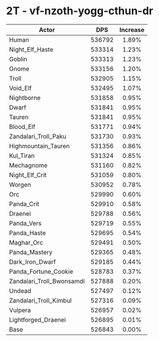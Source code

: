 # 2T - vf-nzoth-yogg-cthun-dr
| Actor | DPS | Increase |
|---|:---:|:---:|
|Human|536792|1.89%|
|Night_Elf_Haste|533314|1.23%|
|Goblin|533313|1.23%|
|Gnome|533156|1.20%|
|Troll|532905|1.15%|
|Void_Elf|532495|1.07%|
|Nightborne|531858|0.95%|
|Dwarf|531841|0.95%|
|Tauren|531841|0.95%|
|Blood_Elf|531771|0.94%|
|Zandalari_Troll_Paku|531730|0.93%|
|Highmountain_Tauren|531356|0.86%|
|Kul_Tiran|531324|0.85%|
|Mechagnome|531160|0.82%|
|Night_Elf_Crit|531059|0.80%|
|Worgen|530952|0.78%|
|Orc|529990|0.60%|
|Panda_Crit|529910|0.58%|
|Draenei|529788|0.56%|
|Panda_Vers|529719|0.55%|
|Panda_Haste|529695|0.54%|
|Maghar_Orc|529491|0.50%|
|Panda_Mastery|529365|0.48%|
|Dark_Iron_Dwarf|529185|0.44%|
|Panda_Fortune_Cookie|528783|0.37%|
|Zandalari_Troll_Bwonsamdi|527888|0.20%|
|Undead|527497|0.12%|
|Zandalari_Troll_Kimbul|527316|0.09%|
|Vulpera|526957|0.02%|
|Lightforged_Draenei|526895|0.01%|
|Base|526843|0.00%|
